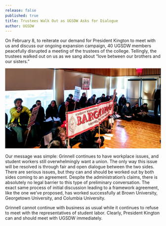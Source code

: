 ```yaml
---
release: false
published: true
title: Trustees Walk Out as UGSDW Asks for Dialogue
author: UGSDW
---
```

On February 8, to reiterate our demand for President Kington to meet with us and discuss our ongoing expansion campaign, 40 UGSDW members peacefully disrupted a meeting of the trustees of the college. Tellingly, the trustees walked out on us as we sang about “love between our brothers and our sisters.”  

![UGSDW members sing at a meeting of the Board of Trustees.](/assets/uploads/occupation-2-8.jpg)

Our message was simple: Grinnell continues to have workplace issues, and student workers still overwhelmingly want a union.  The only way this issue will be resolved is through fair and open dialogue between the two sides.  There are serious issues, but they can and should be worked out by both sides coming to an agreement.  Despite the administration’s claims, there is absolutely no legal barrier to this type of preliminary conversation.  The exact same process of initial discussion leading to a framework agreement, like the one we’ve proposed, has worked successfully at Brown University, Georgetown University, and Columbia University.  

Grinnell cannot continue with business as usual while it continues to refuse to meet with the representatives of student labor.  Clearly, President Kington can and should meet with UGSDW immediately.
